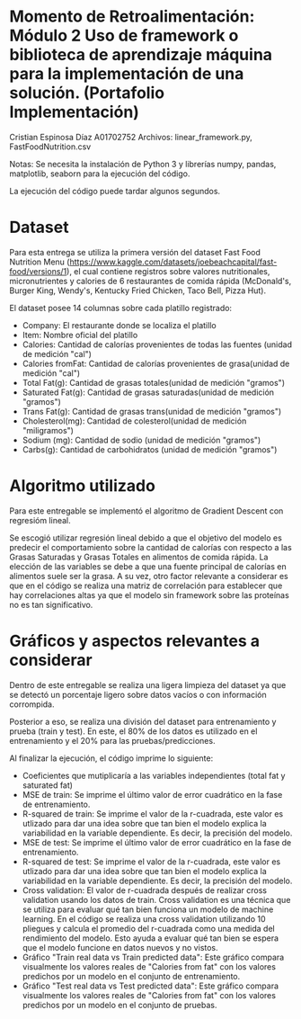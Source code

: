 # Momento de Retroalimentación: Módulo 2 Uso de framework o biblioteca de aprendizaje máquina para la implementación de una solución. (Portafolio Implementación)
Cristian Espinosa Díaz A01702752
Archivos: linear_framework.py, FastFoodNutrition.csv

Notas: Se necesita la instalación de Python 3 y librerías numpy, pandas, matplotlib, seaborn para la ejecución del código.

La ejecución del código puede tardar algunos segundos.

# Dataset
Para esta entrega se utiliza la primera versión del dataset Fast Food Nutrition Menu (https://www.kaggle.com/datasets/joebeachcapital/fast-food/versions/1), el cual contiene registros sobre valores nutritionales, micronutrientes y calories de 6 restaurantes de comida rápida (McDonald's, Burger King, Wendy's, Kentucky Fried Chicken, Taco Bell, Pizza Hut).

El dataset posee 14 columnas sobre cada platillo registrado:

* Company: El restaurante donde se localiza el platillo
* Item: Nombre oficial del platillo
* Calories: Cantidad de calorías provenientes de todas las fuentes (unidad de medición "cal") 
* Calories fromFat: Cantidad de calorías provenientes de grasa(unidad de medición "cal") 
* Total Fat(g): Cantidad de grasas totales(unidad de medición "gramos") 
* Saturated Fat(g): Cantidad de grasas saturadas(unidad de medición "gramos") 
* Trans Fat(g): Cantidad de grasas trans(unidad de medición "gramos") 
* Cholesterol(mg): Cantidad de colesterol(unidad de medición "miligramos") 
* Sodium (mg): Cantidad de sodio (unidad de medición "gramos") 
* Carbs(g): Cantidad de carbohidratos (unidad de medición "gramos") 

# Algoritmo utilizado
Para este entregable se implementó el algoritmo de Gradient Descent con regresióm lineal.

Se escogió utilizar regresión lineal debido a que el objetivo del modelo es predecir el comportamiento sobre la cantidad de calorías con respecto a las Grasas Saturadas y Grasas Totales en alimentos de comida rápida. La elección de las variables se debe a que una fuente principal de calorías en alimentos suele ser la grasa. A su vez, otro factor relevante a considerar es que en el código se realiza una matriz de correlación para establecer que hay correlaciones altas ya que el modelo sin framework sobre las proteínas no es tan significativo. 

# Gráficos y aspectos relevantes a considerar

Dentro de este entregable se realiza una ligera limpieza del dataset ya que se detectó un porcentaje ligero sobre datos vacíos o con información corrompida.

Posterior a eso, se realiza una división del dataset para entrenamiento y prueba (train y test). En este, el 80% de los datos es utilizado en el entrenamiento y el 20% para las pruebas/predicciones.

Al finalizar la ejecución, el código imprime lo siguiente:

* Coeficientes que mutiplicaría a las variables independientes (total fat y saturated fat)
* MSE de train: Se imprime el último valor de error cuadrático en la fase de entrenamiento.
* R-squared de train: Se imprime el valor de la r-cuadrada, este valor es utlizado para dar una idea sobre que tan bien el modelo explica la variabilidad en la variable dependiente. Es decir, la precisión del modelo.
* MSE de test: Se imprime el último valor de error cuadrático en la fase de entrenamiento.
* R-squared de test: Se imprime el valor de la r-cuadrada, este valor es utlizado para dar una idea sobre que tan bien el modelo explica la variabilidad en la variable dependiente. Es decir, la precisión del modelo.
* Cross validation: El valor de r-cuadrada después de realizar cross validation usando los datos de train. Cross validation es una técnica que se utiliza para evaluar qué tan bien funciona un modelo de machine learning. En el código se realiza una cross validation utilizando 10 pliegues y calcula el promedio del r-cuadrada como una medida del rendimiento del modelo. Esto ayuda a evaluar qué tan bien se espera que el modelo funcione en datos nuevos y no vistos.
* Gráfico "Train real data vs Train predicted data": Este gráfico compara visualmente los valores reales de "Calories from fat" con los valores predichos por un modelo en el conjunto de entrenamiento.
* Gráfico "Test real data vs Test predicted data": Este gráfico compara visualmente los valores reales de "Calories from fat" con los valores predichos por un modelo en el conjunto de pruebas.